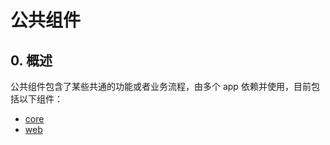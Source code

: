 # 公共组件
## 0. 概述
公共组件包含了某些共通的功能或者业务流程，由多个 app 依赖并使用，目前包括以下组件：
* [core](/common/core)
* [web](/common/web)